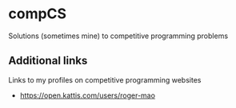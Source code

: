 # compCS
Solutions (sometimes mine) to competitive programming problems

## Additional links 
Links to my profiles on competitive programming websites
- https://open.kattis.com/users/roger-mao
